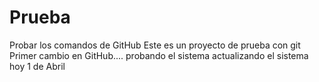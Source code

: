 # Prueba
Probar los comandos de GitHub
Este es un proyecto de prueba con git
Primer cambio en GitHub....   probando el sistema
actualizando el sistema hoy 1 de Abril
